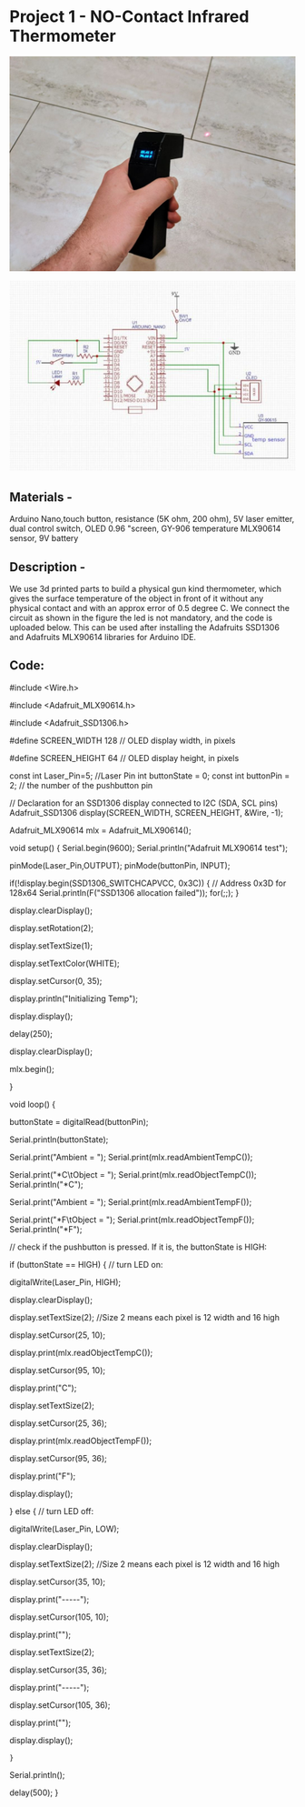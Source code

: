 # Project 1 - NO-Contact Infrared Thermometer
![thermometer](https://github.com/KJSashank/Task-1/blob/master/Project-1/Task%201.12.jpg)

![circuit](https://github.com/KJSashank/Task-1/blob/master/Project-1/task%201.11.jpg)

## Materials - 
Arduino Nano,touch button, resistance (5K ohm, 200 ohm), 5V laser emitter, dual control switch, OLED 0.96 "screen, GY-906 temperature MLX90614 sensor, 9V battery

## Description -
We use 3d printed parts to build a physical gun kind thermometer, which gives the surface temperature of the object in front of it without any physical contact and with an approx error of 0.5 degree C. We connect the circuit as shown in the figure the led is not mandatory, and the code is uploaded below. This can be used after installing the Adafruits SSD1306 and Adafruits MLX90614 libraries for Arduino IDE.

## Code:

#include <Wire.h>

#include <Adafruit_MLX90614.h>

#include <Adafruit_SSD1306.h>

#define SCREEN_WIDTH 128 // OLED display width, in pixels

#define SCREEN_HEIGHT 64 // OLED display height, in pixels

const int Laser_Pin=5;  //Laser Pin
int buttonState = 0; 
const int buttonPin = 2;     // the number of the pushbutton pin

// Declaration for an SSD1306 display connected to I2C (SDA, SCL pins)
Adafruit_SSD1306 display(SCREEN_WIDTH, SCREEN_HEIGHT, &Wire, -1);

Adafruit_MLX90614 mlx = Adafruit_MLX90614();

void setup() {
  Serial.begin(9600);
  Serial.println("Adafruit MLX90614 test"); 
  
  pinMode(Laser_Pin,OUTPUT);
  pinMode(buttonPin, INPUT);
  
  if(!display.begin(SSD1306_SWITCHCAPVCC, 0x3C)) { // Address 0x3D for 128x64
    Serial.println(F("SSD1306 allocation failed"));
    for(;;);
  }
  

  display.clearDisplay();
  
  display.setRotation(2);
  
  display.setTextSize(1);
  
  display.setTextColor(WHITE);
  
  display.setCursor(0, 35);
  
  display.println("Initializing Temp");
  
  display.display();
  
  delay(250);
  
  display.clearDisplay();

  mlx.begin(); 
  
}

void loop() {

  buttonState = digitalRead(buttonPin);
  
  Serial.println(buttonState);
  
  Serial.print("Ambient = "); Serial.print(mlx.readAmbientTempC()); 
  
  Serial.print("*C\tObject = "); Serial.print(mlx.readObjectTempC()); Serial.println("*C");
  
  Serial.print("Ambient = "); Serial.print(mlx.readAmbientTempF()); 
  
  Serial.print("*F\tObject = "); Serial.print(mlx.readObjectTempF()); Serial.println("*F");
  
  // check if the pushbutton is pressed. If it is, the buttonState is HIGH:
  
  if (buttonState == HIGH) {
    // turn LED on:
  
  digitalWrite(Laser_Pin, HIGH);
  
  display.clearDisplay();
  
  display.setTextSize(2);  //Size 2 means each pixel is 12 width and 16 high
  
  display.setCursor(25, 10);
  
  display.print(mlx.readObjectTempC());
  
  display.setCursor(95, 10);
  
  display.print("C");
  
  display.setTextSize(2);
  
  display.setCursor(25, 36);
  
  display.print(mlx.readObjectTempF());
  
  display.setCursor(95, 36);
  
  display.print("F");
  
  display.display();
  
    
  } else {
    // turn LED off:
  
  digitalWrite(Laser_Pin, LOW);
  
  display.clearDisplay();
  
  display.setTextSize(2);  //Size 2 means each pixel is 12 width and 16 high
  
  display.setCursor(35, 10);
  
  display.print("-----");
  
  display.setCursor(105, 10);
  
  display.print("");
  
  display.setTextSize(2);
  
  display.setCursor(35, 36);
  
  display.print("-----");
  
  display.setCursor(105, 36);
  
  display.print("");
  
  display.display();
  
    }

  
 Serial.println();
 
 delay(500);
}


